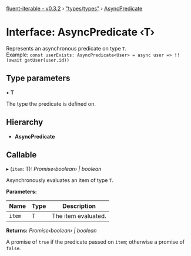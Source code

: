 [fluent-iterable - v0.3.2](../README.md) › ["types/types"](../modules/_types_types_.md) › [AsyncPredicate](_types_types_.asyncpredicate.md)

# Interface: AsyncPredicate ‹**T**›

Represents an asynchronous predicate on type `T`.<br>
  Example: `const userExists: AsyncPredicate<User> = async user => !!(await getUser(user.id))`

## Type parameters

▪ **T**

The type the predicate is defined on.

## Hierarchy

* **AsyncPredicate**

## Callable

▸ (`item`: T): *Promise‹boolean› | boolean*

Asynchronously evaluates an item of type `T`.

**Parameters:**

Name | Type | Description |
------ | ------ | ------ |
`item` | T | The item evaluated. |

**Returns:** *Promise‹boolean› | boolean*

A promise of `true` if the predicate passed on `item`; otherwise a promise of `false`.
